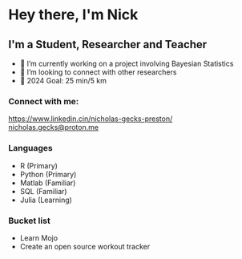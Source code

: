 # Hey there, I'm Nick

## I'm a Student, Researcher and Teacher
- 🌱 I’m currently working on a project involving Bayesian Statistics 
- 👯 I’m looking to connect with other researchers
- 🥅 2024 Goal: 25 min/5 km 

### Connect with me:
https://www.linkedin.cin/nicholas-gecks-preston/
nicholas.gecks@proton.me

### Languages 
- R (Primary)
- Python (Primary)
- Matlab (Familiar) 
- SQL (Familiar)
- Julia (Learning)

### Bucket list
- Learn Mojo
- Create an open source workout tracker


